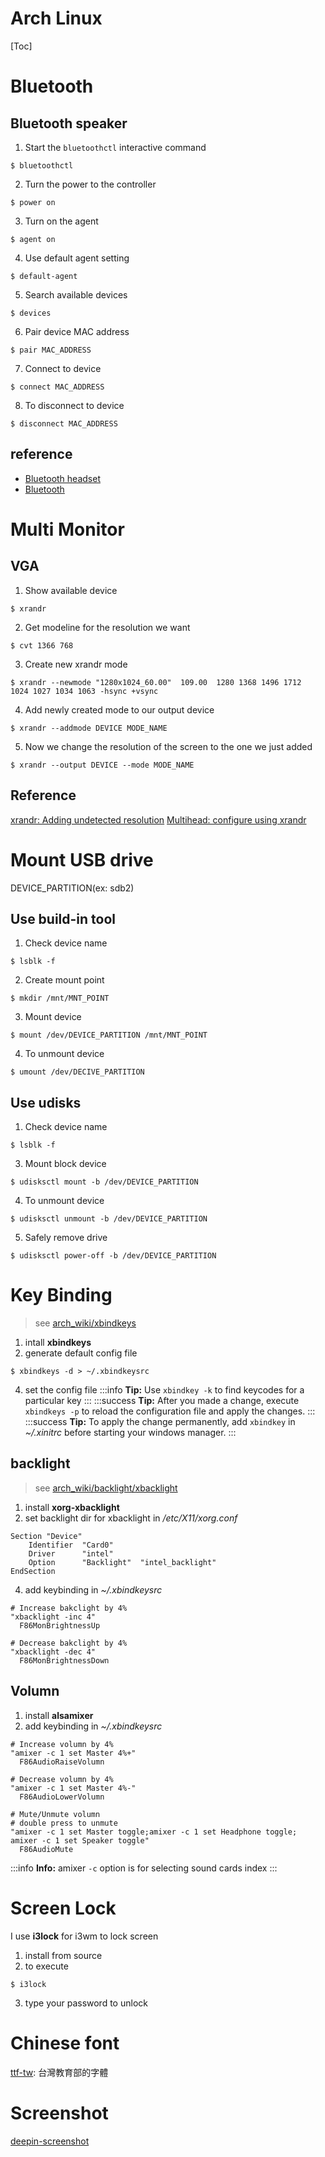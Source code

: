Arch Linux
===
[Toc]

# Bluetooth 

## Bluetooth speaker
1. Start the `bluetoothctl` interactive command
```
$ bluetoothctl
```
2. Turn the power to the controller
```
$ power on
```
3. Turn on the agent
```
$ agent on
```
4. Use default agent setting
```
$ default-agent
```
5. Search available devices
```
$ devices
```
6. Pair device MAC address
```
$ pair MAC_ADDRESS
```
7. Connect to device
```
$ connect MAC_ADDRESS
```
8. To disconnect to device
```
$ disconnect MAC_ADDRESS
```

## reference
- [Bluetooth headset](https://wiki.archlinux.org/index.php/Bluetooth_headset)
- [Bluetooth](https://wiki.archlinux.org/index.php/bluetooth#Using_your_computer.27s_speakers_as_a_bluetooth_headset)


# Multi Monitor

## VGA
1. Show available device
```
$ xrandr
```
2. Get modeline for the resolution we want
```
$ cvt 1366 768
```
3. Create new xrandr mode
```
$ xrandr --newmode "1280x1024_60.00"  109.00  1280 1368 1496 1712  1024 1027 1034 1063 -hsync +vsync
```
4. Add newly created mode to our output device
```
$ xrandr --addmode DEVICE MODE_NAME
```
5. Now we change the resolution of the screen to the one we just added
```
$ xrandr --output DEVICE --mode MODE_NAME
```

## Reference
[xrandr: Adding undetected resolution](https://wiki.archlinux.org/index.php/Xrandr#Adding_undetected_resolutions)
[Multihead: configure using xrandr](https://wiki.archlinux.org/index.php/Multihead#Configuration_using_xrandr)


# Mount USB drive
DEVICE_PARTITION(ex: sdb2)

## Use build-in tool
1. Check device name
```
$ lsblk -f
```
2. Create mount point
```
$ mkdir /mnt/MNT_POINT
```
3. Mount device
```
$ mount /dev/DEVICE_PARTITION /mnt/MNT_POINT
```
4. To unmount device
```
$ umount /dev/DECIVE_PARTITION
```

## Use udisks
1. Check device name
```
$ lsblk -f
```
3. Mount block device
```
$ udisksctl mount -b /dev/DEVICE_PARTITION
```
4. To unmount device
```
$ udisksctl unmount -b /dev/DEVICE_PARTITION
```
5. Safely remove drive
```
$ udisksctl power-off -b /dev/DEVICE_PARTITION
```


# Key Binding 
> see [arch_wiki/xbindkeys](https://wiki.archlinux.org/index.php/Xbindkeys)
1. intall **xbindkeys**
2. generate default config file
```
$ xbindkeys -d > ~/.xbindkeysrc
```
4. set the config file
:::info
**Tip:** Use `xbindkey -k` to find keycodes for a particular key
:::
:::success
**Tip:** After you made a change, execute `xbindkeys -p` to reload the configuration file and apply the changes.
:::
:::success
**Tip:** To apply the change permanently, add `xbindkey` in _~/.xinitrc_ before starting your windows manager.
:::


## backlight
> see [arch_wiki/backlight/xbacklight](https://wiki.archlinux.org/index.php/backlight#xbacklight)
1. install **xorg-xbacklight**
2. set backlight dir for xbacklight in _/etc/X11/xorg.conf_
```
Section "Device"
    Identifier  "Card0"
    Driver      "intel"
    Option      "Backlight"  "intel_backlight"
EndSection
```
4. add keybinding in _~/.xbindkeysrc_
```
# Increase bakclight by 4% 
"xbacklight -inc 4"
  F86MonBrightnessUp
  
# Decrease bakclight by 4% 
"xbacklight -dec 4"
  F86MonBrightnessDown
```


## Volumn
1. install **alsamixer**
2. add keybinding in _~/.xbindkeysrc_
```
# Increase volumn by 4% 
"amixer -c 1 set Master 4%+"
  F86AudioRaiseVolumn
  
# Decrease volumn by 4% 
"amixer -c 1 set Master 4%-"
  F86AudioLowerVolumn
  
# Mute/Unmute volumn
# double press to unmute
"amixer -c 1 set Master toggle;amixer -c 1 set Headphone toggle; amixer -c 1 set Speaker toggle"
  F86AudioMute
```
:::info
**Info:** amixer `-c` option is for selecting sound cards index
:::


# Screen Lock
I use **i3lock** for i3wm to lock screen
1. install from source
2. to execute
```
$ i3lock
```
3. type your password to unlock


# Chinese font
[ttf-tw](https://aur.archlinux.org/packages/ttf-tw/): 台灣教育部的字體


# Screenshot
[deepin-screenshot](https://www.deepin.org/en/original/deepin-screenshot/)
